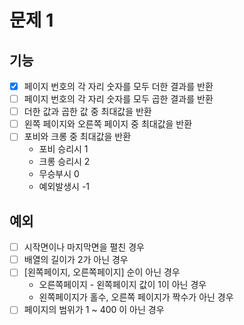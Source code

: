 # 문제 1 

## 기능

* [x] 페이지 번호의 각 자리 숫자를 모두 더한 결과를 반환
* [ ] 페이지 번호의 각 자리 숫자를 모두 곱한 결과를 반환
* [ ] 더한 값과 곱한 값 중 최대값을 반환
* [ ] 왼쪽 페이지와 오른쪽 페이지 중 최대값을 반환
* [ ] 포비와 크롱 중 최대값을 반환
  * 포비 승리시 1
  * 크롱 승리시 2
  * 무승부시 0
  * 예외발생시 -1

## 예외

* [ ] 시작면이나 마지막면을 펼친 경우
* [ ] 배열의 길이가 2가 아닌 경우
* [ ] [왼쪽페이지, 오른쪽페이지] 순이 아닌 경우
  * 오른쪽페이지 - 왼쪽페이지 값이 1이 아닌 경우
  * 왼쪽페이지가 홀수, 오른쪽 페이지가 짝수가 아닌 경우
* [ ] 페이지의 범위가 1 ~ 400 이 아닌 경우